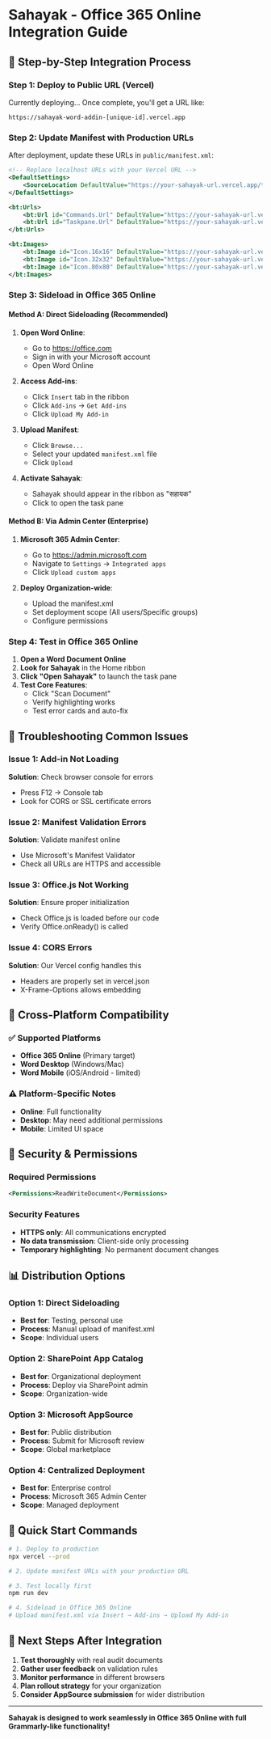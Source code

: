 # Sahayak - Office 365 Online Integration Guide

## 🚀 Step-by-Step Integration Process

### Step 1: Deploy to Public URL (Vercel)
Currently deploying... Once complete, you'll get a URL like:
```
https://sahayak-word-addin-[unique-id].vercel.app
```

### Step 2: Update Manifest with Production URLs

After deployment, update these URLs in `public/manifest.xml`:

```xml
<!-- Replace localhost URLs with your Vercel URL -->
<DefaultSettings>
    <SourceLocation DefaultValue="https://your-sahayak-url.vercel.app/taskpane.html" />
</DefaultSettings>

<bt:Urls>
    <bt:Url id="Commands.Url" DefaultValue="https://your-sahayak-url.vercel.app/commands.html" />
    <bt:Url id="Taskpane.Url" DefaultValue="https://your-sahayak-url.vercel.app/taskpane.html" />
</bt:Urls>

<bt:Images>
    <bt:Image id="Icon.16x16" DefaultValue="https://your-sahayak-url.vercel.app/assets/sahayak-16.png" />
    <bt:Image id="Icon.32x32" DefaultValue="https://your-sahayak-url.vercel.app/assets/sahayak-32.png" />
    <bt:Image id="Icon.80x80" DefaultValue="https://your-sahayak-url.vercel.app/assets/sahayak-80.png" />
</bt:Images>
```

### Step 3: Sideload in Office 365 Online

#### Method A: Direct Sideloading (Recommended)

1. **Open Word Online**:
   - Go to https://office.com
   - Sign in with your Microsoft account
   - Open Word Online

2. **Access Add-ins**:
   - Click `Insert` tab in the ribbon
   - Click `Add-ins` → `Get Add-ins`
   - Click `Upload My Add-in`

3. **Upload Manifest**:
   - Click `Browse...` 
   - Select your updated `manifest.xml` file
   - Click `Upload`

4. **Activate Sahayak**:
   - Sahayak should appear in the ribbon as "सहायक"
   - Click to open the task pane

#### Method B: Via Admin Center (Enterprise)

1. **Microsoft 365 Admin Center**:
   - Go to https://admin.microsoft.com
   - Navigate to `Settings` → `Integrated apps`
   - Click `Upload custom apps`

2. **Deploy Organization-wide**:
   - Upload the manifest.xml
   - Set deployment scope (All users/Specific groups)
   - Configure permissions

### Step 4: Test in Office 365 Online

1. **Open a Word Document Online**
2. **Look for Sahayak** in the Home ribbon
3. **Click "Open Sahayak"** to launch the task pane
4. **Test Core Features**:
   - Click "Scan Document"
   - Verify highlighting works
   - Test error cards and auto-fix

## 🔧 Troubleshooting Common Issues

### Issue 1: Add-in Not Loading
**Solution**: Check browser console for errors
- Press F12 → Console tab
- Look for CORS or SSL certificate errors

### Issue 2: Manifest Validation Errors
**Solution**: Validate manifest online
- Use Microsoft's Manifest Validator
- Check all URLs are HTTPS and accessible

### Issue 3: Office.js Not Working
**Solution**: Ensure proper initialization
- Check Office.js is loaded before our code
- Verify Office.onReady() is called

### Issue 4: CORS Errors
**Solution**: Our Vercel config handles this
- Headers are properly set in vercel.json
- X-Frame-Options allows embedding

## 📱 Cross-Platform Compatibility

### ✅ Supported Platforms
- **Office 365 Online** (Primary target)
- **Word Desktop** (Windows/Mac)
- **Word Mobile** (iOS/Android - limited)

### ⚠️ Platform-Specific Notes
- **Online**: Full functionality
- **Desktop**: May need additional permissions
- **Mobile**: Limited UI space

## 🔐 Security & Permissions

### Required Permissions
```xml
<Permissions>ReadWriteDocument</Permissions>
```

### Security Features
- **HTTPS only**: All communications encrypted
- **No data transmission**: Client-side only processing
- **Temporary highlighting**: No permanent document changes

## 📊 Distribution Options

### Option 1: Direct Sideloading
- **Best for**: Testing, personal use
- **Process**: Manual upload of manifest.xml
- **Scope**: Individual users

### Option 2: SharePoint App Catalog
- **Best for**: Organizational deployment
- **Process**: Deploy via SharePoint admin
- **Scope**: Organization-wide

### Option 3: Microsoft AppSource
- **Best for**: Public distribution
- **Process**: Submit for Microsoft review
- **Scope**: Global marketplace

### Option 4: Centralized Deployment
- **Best for**: Enterprise control
- **Process**: Microsoft 365 Admin Center
- **Scope**: Managed deployment

## 🚀 Quick Start Commands

```bash
# 1. Deploy to production
npx vercel --prod

# 2. Update manifest URLs with your production URL

# 3. Test locally first
npm run dev

# 4. Sideload in Office 365 Online
# Upload manifest.xml via Insert → Add-ins → Upload My Add-in
```

## 🎯 Next Steps After Integration

1. **Test thoroughly** with real audit documents
2. **Gather user feedback** on validation rules
3. **Monitor performance** in different browsers
4. **Plan rollout strategy** for your organization
5. **Consider AppSource submission** for wider distribution

---

**Sahayak is designed to work seamlessly in Office 365 Online with full Grammarly-like functionality!**
